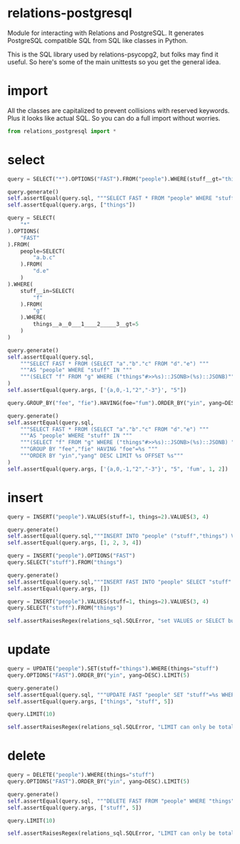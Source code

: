# relations-postgresql

Module for interacting with Relations and PostgreSQL. It generates PostgreSQL compatible SQL from SQL like classes in Python.

This is the SQL library used by relations-psycopg2, but folks may find it useful. So here's some of the main unittests so you get the general idea.

# import

All the classes are capitalized to prevent collisions with reserved keywords. Plus it looks like actual SQL. So you can do a full import without worries.

```python
from relations_postgresql import *
```

# select

```python
query = SELECT("*").OPTIONS("FAST").FROM("people").WHERE(stuff__gt="things")

query.generate()
self.assertEqual(query.sql, """SELECT FAST * FROM "people" WHERE "stuff">%s""")
self.assertEqual(query.args, ["things"])

query = SELECT(
    "*"
).OPTIONS(
    "FAST"
).FROM(
    people=SELECT(
        "a.b.c"
    ).FROM(
        "d.e"
    )
).WHERE(
    stuff__in=SELECT(
        "f"
    ).FROM(
        "g"
    ).WHERE(
        things__a__0___1____2_____3__gt=5
    )
)

query.generate()
self.assertEqual(query.sql,
    """SELECT FAST * FROM (SELECT "a"."b"."c" FROM "d"."e") """
    """AS "people" WHERE "stuff" IN """
    """(SELECT "f" FROM "g" WHERE ("things"#>>%s)::JSONB>(%s)::JSONB)"""
)
self.assertEqual(query.args, ['{a,0,-1,"2","-3"}', "5"])

query.GROUP_BY("fee", "fie").HAVING(foe="fum").ORDER_BY("yin", yang=DESC).LIMIT(1, 2)

query.generate()
self.assertEqual(query.sql,
    """SELECT FAST * FROM (SELECT "a"."b"."c" FROM "d"."e") """
    """AS "people" WHERE "stuff" IN """
    """(SELECT "f" FROM "g" WHERE ("things"#>>%s)::JSONB>(%s)::JSONB) """
    """GROUP BY "fee","fie" HAVING "foe"=%s """
    """ORDER BY "yin","yang" DESC LIMIT %s OFFSET %s"""
)
self.assertEqual(query.args, ['{a,0,-1,"2","-3"}', "5", 'fum', 1, 2])
```

# insert

```python
query = INSERT("people").VALUES(stuff=1, things=2).VALUES(3, 4)

query.generate()
self.assertEqual(query.sql,"""INSERT INTO "people" ("stuff","things") VALUES (%s,%s),(%s,%s)""")
self.assertEqual(query.args, [1, 2, 3, 4])

query = INSERT("people").OPTIONS("FAST")
query.SELECT("stuff").FROM("things")

query.generate()
self.assertEqual(query.sql,"""INSERT FAST INTO "people" SELECT "stuff" FROM "things\"""")
self.assertEqual(query.args, [])

query = INSERT("people").VALUES(stuff=1, things=2).VALUES(3, 4)
query.SELECT("stuff").FROM("things")

self.assertRaisesRegex(relations_sql.SQLError, "set VALUES or SELECT but not both", query.generate)
```

# update

```python
query = UPDATE("people").SET(stuff="things").WHERE(things="stuff")
query.OPTIONS("FAST").ORDER_BY("yin", yang=DESC).LIMIT(5)

query.generate()
self.assertEqual(query.sql, """UPDATE FAST "people" SET "stuff"=%s WHERE "things"=%s ORDER BY "yin","yang" DESC LIMIT %s""")
self.assertEqual(query.args, ["things", "stuff", 5])

query.LIMIT(10)

self.assertRaisesRegex(relations_sql.SQLError, "LIMIT can only be total", query.generate)
```

# delete

```python
query = DELETE("people").WHERE(things="stuff")
query.OPTIONS("FAST").ORDER_BY("yin", yang=DESC).LIMIT(5)

query.generate()
self.assertEqual(query.sql, """DELETE FAST FROM "people" WHERE "things"=%s ORDER BY "yin","yang" DESC LIMIT %s""")
self.assertEqual(query.args, ["stuff", 5])

query.LIMIT(10)

self.assertRaisesRegex(relations_sql.SQLError, "LIMIT can only be total", query.generate)
```
